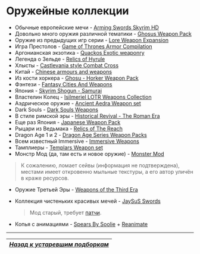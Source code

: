# Оружейные коллекции

+ Обычные европейские мечи - [Arming Swords Skyrim HD](http://www.nexusmods.com/skyrim/mods/10272/?)
+ Довольно много оружия различной тематики - [Ghosus Weapon Pack](http://www.nexusmods.com/skyrim/mods/28545/?)
+ Оружие из предыдущих игр серии - [Lore Weapon Expansion](http://www.nexusmods.com/skyrim/mods/44179/?)
+ Игра Престолов - [Game of Thrones Armor Compilation](http://www.nexusmods.com/skyrim/mods/27301/?)
+ Аргонианская экзотика - [Quackos Exotic weaponry](http://www.nexusmods.com/skyrim/mods/49790/?)
+ Легенда о Зельде - [Relics of Hyrule](http://www.nexusmods.com/skyrim/mods/40615/?)
+ Хлысты - [Castlevania style Combat Cross](http://www.nexusmods.com/skyrim/mods/46902/?)
+ Китай - [Chinese armours and weapons](http://www.nexusmods.com/skyrim/mods/21366/?)
+ Из кости хоркера - [Ghosu - Horker Weapon Pack](http://www.nexusmods.com/skyrim/mods/48557/?)
+ Фэнтези - [Fantasy Cities And Weapons](http://www.nexusmods.com/skyrim/mods/47260/?)
+ Япония - [Skyrim Shogun - Samurai](http://www.nexusmods.com/skyrim/mods/33214/?)
+ Властелин Колец - [Isilmeriel LOTR Weapons Collection](http://www.nexusmods.com/skyrim/mods/5727/?)
+ Аэдрическое оружие - [Ancient Aedra Weapon set](http://www.nexusmods.com/skyrim/mods/42364/?)
+ Dark Souls - [Dark Souls Weapons](http://www.loverslab.com/topic/20171-dark-souls-weapons/)
+ В стиле римской эры - [Historical Revival - The Roman Era](http://www.nexusmods.com/skyrim/mods/32988/?)
+ Еще раз Япония - [Japanese Weapon Pack](http://www.nexusmods.com/skyrim/mods/34080/?)
+ Рыцари из Ведьмака - [Relics of The Reach](http://www.nexusmods.com/skyrim/mods/37246/?)
+ Dragon Age 1 и 2 - [Dragon Age Series Weapon Packs](http://www.nexusmods.com/skyrim/mods/19263/?)
+ Всем известный Immersive - [Immersive Weapons](http://www.nexusmods.com/skyrim/mods/27644/?)
+ Тамплиеры - [Templars Weapon set](http://www.nexusmods.com/skyrim/mods/30614/?)
+ Монстр Мод (да, там есть и новое оружие) - [Monster Mod](http://www.nexusmods.com/skyrim/mods/35631/?)

> К сожалению, ломает сейвы (информация не подтверждена), местами имеет откровенно мыльные текстуры, а его автор уличён в краже ресурсов.

+ Оружие Третьей Эры - [Weapons of the Third Era](http://www.nexusmods.com/skyrim/mods/3871/?)
+ Коллекция чистеньких красивых мечей - [JaySuS Swords](http://www.nexusmods.com/skyrim/mods/1002/?)

    > Мод старый, требует [патчи](http://www.nexusmods.com/skyrim/mods/26230/?).

+ Копья с анимациями - [Spears By Soolie](http://www.nexusmods.com/skyrim/mods/62609/?) + [Reanimate](http://www.nexusmods.com/skyrim/mods/77723/?)

------

|[*Назад к устаревшим подборкам*](../XX_Устаревшие_подборки.md)|
|:---:|
